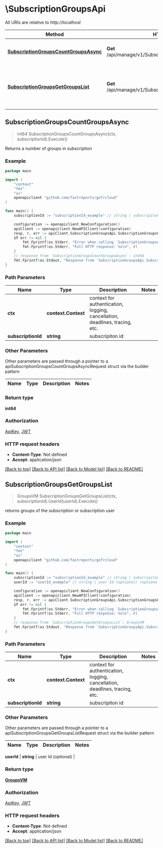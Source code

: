 # \SubscriptionGroupsApi

All URIs are relative to *http://localhost*

Method | HTTP request | Description
------------- | ------------- | -------------
[**SubscriptionGroupsCountGroupsAsync**](SubscriptionGroupsApi.md#SubscriptionGroupsCountGroupsAsync) | **Get** /api/manage/v1/Subscriptions/{subscriptionId}/count | Returns a number of groups in subscription
[**SubscriptionGroupsGetGroupsList**](SubscriptionGroupsApi.md#SubscriptionGroupsGetGroupsList) | **Get** /api/manage/v1/Subscriptions/{subscriptionId}/groups | returns groups of the subscription or subscription user



## SubscriptionGroupsCountGroupsAsync

> int64 SubscriptionGroupsCountGroupsAsync(ctx, subscriptionId).Execute()

Returns a number of groups in subscription

### Example

```go
package main

import (
    "context"
    "fmt"
    "os"
    openapiclient "github.com/fastreports/gofrcloud"
)

func main() {
    subscriptionId := "subscriptionId_example" // string | subscripiton id

    configuration := openapiclient.NewConfiguration()
    apiClient := openapiclient.NewAPIClient(configuration)
    resp, r, err := apiClient.SubscriptionGroupsApi.SubscriptionGroupsCountGroupsAsync(context.Background(), subscriptionId).Execute()
    if err != nil {
        fmt.Fprintf(os.Stderr, "Error when calling `SubscriptionGroupsApi.SubscriptionGroupsCountGroupsAsync``: %v\n", err)
        fmt.Fprintf(os.Stderr, "Full HTTP response: %v\n", r)
    }
    // response from `SubscriptionGroupsCountGroupsAsync`: int64
    fmt.Fprintf(os.Stdout, "Response from `SubscriptionGroupsApi.SubscriptionGroupsCountGroupsAsync`: %v\n", resp)
}
```

### Path Parameters


Name | Type | Description  | Notes
------------- | ------------- | ------------- | -------------
**ctx** | **context.Context** | context for authentication, logging, cancellation, deadlines, tracing, etc.
**subscriptionId** | **string** | subscripiton id | 

### Other Parameters

Other parameters are passed through a pointer to a apiSubscriptionGroupsCountGroupsAsyncRequest struct via the builder pattern


Name | Type | Description  | Notes
------------- | ------------- | ------------- | -------------


### Return type

**int64**

### Authorization

[ApiKey](../README.md#ApiKey), [JWT](../README.md#JWT)

### HTTP request headers

- **Content-Type**: Not defined
- **Accept**: application/json

[[Back to top]](#) [[Back to API list]](../README.md#documentation-for-api-endpoints)
[[Back to Model list]](../README.md#documentation-for-models)
[[Back to README]](../README.md)


## SubscriptionGroupsGetGroupsList

> GroupsVM SubscriptionGroupsGetGroupsList(ctx, subscriptionId).UserId(userId).Execute()

returns groups of the subscription or subscription user

### Example

```go
package main

import (
    "context"
    "fmt"
    "os"
    openapiclient "github.com/fastreports/gofrcloud"
)

func main() {
    subscriptionId := "subscriptionId_example" // string | subscripiton id
    userId := "userId_example" // string | user Id (optional) (optional)

    configuration := openapiclient.NewConfiguration()
    apiClient := openapiclient.NewAPIClient(configuration)
    resp, r, err := apiClient.SubscriptionGroupsApi.SubscriptionGroupsGetGroupsList(context.Background(), subscriptionId).UserId(userId).Execute()
    if err != nil {
        fmt.Fprintf(os.Stderr, "Error when calling `SubscriptionGroupsApi.SubscriptionGroupsGetGroupsList``: %v\n", err)
        fmt.Fprintf(os.Stderr, "Full HTTP response: %v\n", r)
    }
    // response from `SubscriptionGroupsGetGroupsList`: GroupsVM
    fmt.Fprintf(os.Stdout, "Response from `SubscriptionGroupsApi.SubscriptionGroupsGetGroupsList`: %v\n", resp)
}
```

### Path Parameters


Name | Type | Description  | Notes
------------- | ------------- | ------------- | -------------
**ctx** | **context.Context** | context for authentication, logging, cancellation, deadlines, tracing, etc.
**subscriptionId** | **string** | subscripiton id | 

### Other Parameters

Other parameters are passed through a pointer to a apiSubscriptionGroupsGetGroupsListRequest struct via the builder pattern


Name | Type | Description  | Notes
------------- | ------------- | ------------- | -------------

 **userId** | **string** | user Id (optional) | 

### Return type

[**GroupsVM**](GroupsVM.md)

### Authorization

[ApiKey](../README.md#ApiKey), [JWT](../README.md#JWT)

### HTTP request headers

- **Content-Type**: Not defined
- **Accept**: application/json

[[Back to top]](#) [[Back to API list]](../README.md#documentation-for-api-endpoints)
[[Back to Model list]](../README.md#documentation-for-models)
[[Back to README]](../README.md)

